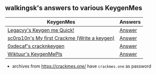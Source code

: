 ## walkingsk's answers to various KeygenMes


| KeygenMes | Answers |
| --------- | ------- |
| [Legacyy's Keygen me Quick!][1] | [Answer][1_1] |
| [sc0rp10n's My first Crackme (Write a keygen)][2] | [Answer][2_1] |
| [0xdecaf's cracknkeygen][3] | [Answer][3_1] |
| [Wiktuur's KeygenMePls][4] | [Answer][4_1] |





 - archives from https://crackmes.one/ have `crackmes.one` as password

[1]: <https://crackmes.one/crackme/60d65d0833c5d410b8843014>
[1_1]: <https://github.com/walkingsk/walkingsks_keygenme_answers/tree/main/legacyys_keygenme_quick>
[2]: <https://crackmes.one/crackme/651db8f78b6aa566ae7234ec>
[2_1]: <https://github.com/walkingsk/walkingsks_keygenme_answers/tree/main/scorp10ns_myfirst_crackme>
[3]: <https://crackmes.one/crackme/64bf4185fc4ca2e6ca3d0f25>
[3_1]: <https://github.com/walkingsk/walkingsks_keygenme_answers/tree/main/0xdecafs_cracknkeygen>
[4]: <https://crackmes.one/crackme/6498d4cd33c5d43938913c1e>
[4_1]: <https://github.com/walkingsk/walkingsks_keygenme_answers/tree/main/wiktuurs_keygenme_pls>
